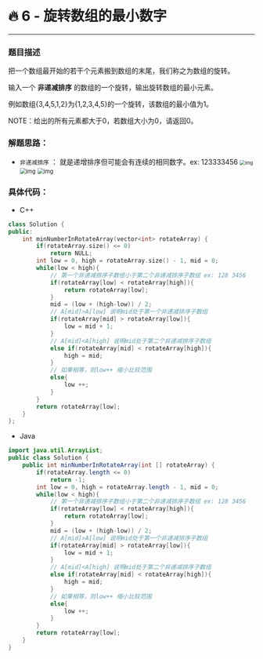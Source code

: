# 🔥 6 - 旋转数组的最小数字

---



### 题目描述

把一个数组最开始的若干个元素搬到数组的末尾，我们称之为数组的旋转。

输入一个 **非递减排序** 的数组的一个旋转，输出旋转数组的最小元素。

例如数组{3,4,5,1,2}为{1,2,3,4,5}的一个旋转，该数组的最小值为1。

NOTE：给出的所有元素都大于0，若数组大小为0，请返回0。

### 解题思路：

- `非递减排序` ： 就是递增排序但可能会有连续的相同数字。ex: 123333456
   <img src="https://cdn.nlark.com/yuque/0/2020/png/1237282/1586186965540-ff8c107d-abce-40fb-b0fb-fd518765d8a3.png" alt="img" style="zoom: 67%;" />
   <img src="https://cdn.nlark.com/yuque/0/2020/png/1237282/1586186965597-70cd1c10-e16b-4e0f-befa-c45ecfa14741.png" alt="img" style="zoom: 80%;" />
   <img src="https://cdn.nlark.com/yuque/0/2020/png/1237282/1586186965602-417f0f0e-adb1-4ce6-822d-f8a6f6ec6d72.png" alt="img" style="zoom: 80%;" />



### 具体代码：

- C++

```cpp
class Solution {
public:
    int minNumberInRotateArray(vector<int> rotateArray) {
        if(rotateArray.size() <= 0)
            return NULL;
        int low = 0, high = rotateArray.size() - 1, mid = 0;
        while(low < high){
            // 第一个非递减排序子数组小于第二个非递减排序子数组 ex: 128 3456
            if(rotateArray[low] < rotateArray[high]){
                return rotateArray[low];
            }
            mid = (low + (high-low)) / 2;
            // A[mid]>A[low] 说明mid处于第一个非递减排序子数组
            if(rotateArray[mid] > rotateArray[low]){
                low = mid + 1;
            }
            // A[mid]<A[high] 说明mid处于第二个非递减排序子数组
            else if(rotateArray[mid] < rotateArray[high]){
                high = mid;
            }
            // 如果相等，则low++ 缩小比较范围
            else{
                low ++;
            }
        }
        return rotateArray[low];
    }
};
```

- Java

```java
import java.util.ArrayList;
public class Solution {
    public int minNumberInRotateArray(int [] rotateArray) {
        if(rotateArray.length <= 0)
            return -1;
        int low = 0, high = rotateArray.length - 1, mid = 0;
        while(low < high){
            // 第一个非递减排序子数组小于第二个非递减排序子数组 ex: 128 3456
            if(rotateArray[low] < rotateArray[high]){
                return rotateArray[low];
            }
            mid = (low + (high-low)) / 2;
            // A[mid]>A[low] 说明mid处于第一个非递减排序子数组
            if(rotateArray[mid] > rotateArray[low]){
                low = mid + 1;
            }
            // A[mid]<A[high] 说明mid处于第二个非递减排序子数组
            else if(rotateArray[mid] < rotateArray[high]){
                high = mid;
            }
            // 如果相等，则low++ 缩小比较范围
            else{
                low ++;
            }
        }
        return rotateArray[low];
    }
}
```